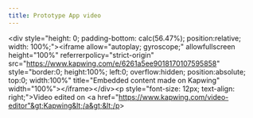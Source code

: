 ```yaml
---
title: Prototype App video
---
```


&lt;div style="height: 0; padding-bottom: calc(56.47%);
position:relative; width: 100%;"&gt;&lt;iframe allow="autoplay;
gyroscope;" allowfullscreen height="100%" referrerpolicy="strict-origin"
src="https://www.kapwing.com/e/6261a5ee9018170107595858"
style="border:0; height:100%; left:0; overflow:hidden;
position:absolute; top:0; width:100%" title="Embedded content made on
Kapwing" width="100%"&gt;&lt;/iframe&gt;&lt;/div&gt;&lt;p
style="font-size: 12px; text-align: right;"&gt;Video edited on &lt;a
href="https://www.kapwing.com/video-editor"&gt;Kapwing&lt;/a&gt;&lt;/p&gt;
